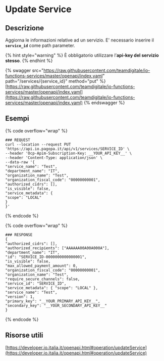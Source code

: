 # Update Service

## Descrizione

Aggiorna le informazioni relative ad un servizio. E' necessario inserire il **`service_id`** come path parameter.

{% hint style="warning" %}
È obbligatorio utilizzare l’**api-key del servizio stesso**.
{% endhint %}

{% swagger src="https://raw.githubusercontent.com/teamdigitale/io-functions-services/master/openapi/index.yaml" path="/services/{service_id}" method="put" %}
[https://raw.githubusercontent.com/teamdigitale/io-functions-services/master/openapi/index.yaml](https://raw.githubusercontent.com/teamdigitale/io-functions-services/master/openapi/index.yaml)
{% endswagger %}

## Esempi

{% code overflow="wrap" %}
```shell
### REQUEST
curl --location --request PUT 'https://api.io.pagopa.it/api/v1/services/SERVICE_ID' \
--header 'Ocp-Apim-Subscription-Key: __YOUR_API_KEY__' \
--header 'Content-Type: application/json' \
--data-raw '{
"service_name": "Test",
"department_name": "IT",
"organization_name": "Test",
"organization_fiscal_code": "00000000001",
"authorized_cidrs": [],
"is_visible": false,
"service_metadata": {
"scope": "LOCAL"
}
}'

```
{% endcode %}

{% code overflow="wrap" %}
```shell
### RESPONSE
{
"authorized_cidrs": [],
"authorized_recipients": ["AAAAAA00A00A000A"],
"department_name": "IT",
"id": "SERVICE_ID-0000000000000001",
"is_visible": false,
"max_allowed_payment_amount": 0,
"organization_fiscal_code": "00000000001",
"organization_name": "Test",
"require_secure_channels": false,
"service_id": "SERVICE_ID",
"service_metadata": { "scope": "LOCAL" },
"service_name": "Test",
"version": 1,
"primary_key": "__YOUR_PRIMARY_API_KEY__",
"secondary_key": "__YOUR_SECONDARY_API_KEY__"
}
```
{% endcode %}

## Risorse utili

[https://developer.io.italia.it/openapi.html#operation/updateService](https://developer.io.italia.it/openapi.html#operation/updateService)
